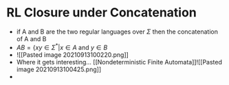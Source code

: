 # RL Closure under Concatenation

* if A and B are the two regular languages over $\Sigma$ then the concatenation of A and B 
* $AB=\{xy\in\Sigma^* |x\in A$ and $y\in B$
* ![[Pasted image 20210913100220.png]]
* Where it gets interesting... [[Nondeterministic Finite Automata]]![[Pasted image 20210913100425.png]]
* 
